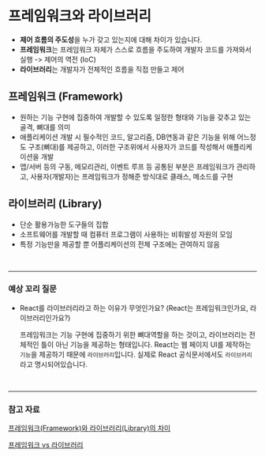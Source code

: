 # 프레임워크와 라이브러리

* **제어 흐름의 주도성**을 누가 갖고 있는지에 대해 차이가 있습니다.
* **프레임워크**는 프레임워크 자체가 스스로 흐름을 주도하여 개발자 코드를 가져와서 실행 -> 제어의 역전 (IoC)
* **라이브러리**는 개발자가 전체적인 흐름을 직접 만들고 제어

## 프레임워크 (Framework)

* 원하는 기능 구현에 집중하여 개발할 수 있도록 일정한 형태와 기능을 갖추고 있는 골격, 뼈대를 의미
* 애플리케이션 개발 시 필수적인 코드, 알고리즘, DB연동과 같은 기능을 위해 어느정도 구조(뼈대)를 제공하고, 이러한 구조위에서 사용자가 코드를 작성해서 애플리케이션을 개발
* 앱/서버 등의 구동, 메모리관리, 이벤트 루프 등 공통된 부분은 프레임워크가 관리하고, 사용자(개발자)는 프레임워크가 정해준 방식대로 클래스, 메소드를 구현

## 라이브러리 (Library)

* 단순 활용가능한 도구들의 집합
* 소프트웨어를 개발할 때 컴퓨터 프로그램이 사용하는 비휘발성 자원의 모임
* 특정 기능만을 제공할 뿐 어플리케이션의 전체 구조에는 관여하지 않음

<br/>

---

### 예상 꼬리 질문

* React를 라이브러리라고 하는 이유가 무엇인가요? (React는 프레임워크인가요, 라이브러리인가요?)

  프레임워크는 기능 구현에 집중하기 위한 뼈대역할을 하는 것이고, 라이브러리는 전체적인 틀이 아닌 기능을 제공하는 형태입니다. React는 웹 페이지 UI를 제작하는 `기능`을 제공하기 때문에 `라이브러리`입니다. 실제로 React 공식문서에서도 `라이브러리`라고 명시되어있습니다.

<br/>

---

### 참고 자료

[프레임워크(Framework)와 라이브러리(Library)의 차이](https://idkim97.github.io/2022-08-16-%ED%94%84%EB%A0%88%EC%9E%84%EC%9B%8C%ED%81%AC%20vs%20%EB%9D%BC%EC%9D%B4%EB%B8%8C%EB%9F%AC%EB%A6%AC/)

[프레임워크 vs 라이브러리](https://velog.io/@whitecloud94/%ED%94%84%EB%A0%88%EC%9E%84%EC%9B%8C%ED%81%AC-vs-%EB%9D%BC%EC%9D%B4%EB%B8%8C%EB%9F%AC%EB%A6%AC)
